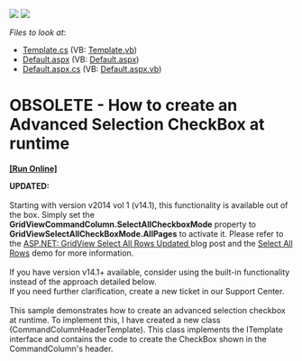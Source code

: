 <!-- default badges list -->
[![](https://img.shields.io/badge/Open_in_DevExpress_Support_Center-FF7200?style=flat-square&logo=DevExpress&logoColor=white)](https://supportcenter.devexpress.com/ticket/details/E153)
[![](https://img.shields.io/badge/📖_How_to_use_DevExpress_Examples-e9f6fc?style=flat-square)](https://docs.devexpress.com/GeneralInformation/403183)
<!-- default badges end -->
<!-- default file list -->
*Files to look at*:

* [Template.cs](./CS/WebSite/App_Code/Grid/Selection/AdvancedCheckBoxSelection/Template.cs) (VB: [Template.vb](./VB/WebSite/App_Code/Grid/Selection/AdvancedCheckBoxSelection/Template.vb))
* [Default.aspx](./CS/WebSite/Default.aspx) (VB: [Default.aspx](./VB/WebSite/Default.aspx))
* [Default.aspx.cs](./CS/WebSite/Default.aspx.cs) (VB: [Default.aspx.vb](./VB/WebSite/Default.aspx.vb))
<!-- default file list end -->
# OBSOLETE - How to create an Advanced Selection CheckBox at runtime
<!-- run online -->
**[[Run Online]](https://codecentral.devexpress.com/e153)**
<!-- run online end -->


<p><strong>UPDATED:</strong><br /><br />Starting with version v2014 vol 1 (v14.1), this functionality is available out of the box. Simply set the <strong>GridViewCommandColumn.SelectAllCheckboxMode</strong> property to <strong>GridViewSelectAllCheckBoxMode.AllPages</strong> to activate it. Please refer to the <a href="https://community.devexpress.com/blogs/aspnet/archive/2014/05/28/asp-net-gridview-select-all-rows-updated-coming-soon-in-v14-1.aspx">ASP.NET: GridView Select All Rows Updated </a>blog post and the <a href="http://demos.devexpress.com/ASPxGridViewDemos/Selection/AdvancedSelection.aspx">Select All Rows</a> demo for more information.<br /><br />If you have version v14.1+ available, consider using the built-in functionality instead of the approach detailed below.<br />If you need further clarification, create a new ticket in our Support Center. <br /><br />This sample demonstrates how to create an advanced selection checkbox at runtime. To implement this, I have created a new class (CommandColumnHeaderTemplate). This class implements the ITemplate interface and contains the code to create the CheckBox shown in the CommandColumn's header.</p>

<br/>



